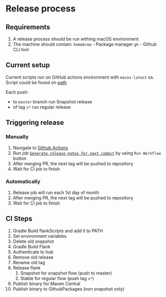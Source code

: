 # Release process

## Requirements

1. A release process should be run withing macOS environment
2. The machine should contain:
    `homebrew` - Package manager
    `gh` - Github CLI tool

## Current setup

Current scripts run on GitHub actions environment with `macos-latest` os.
Script could be found on [path](../.github/workflows/release.yml)

Each push:
- to `master` branch run Snapshot release
- of tag `v*` run regular release

## Triggering release 

### Manually
1. Navigate to [Github Actions](https://github.com/Flank/flank/actions)
2. Run job [`Generate release notes for next commit`](https://github.com/Flank/flank/actions?query=workflow%3A%22Generate+release+notes+for+next+commit%22) by using `Run Workflow` button
3. After merging PR,  the next tag will be pushed to repository
4. Wait for CI job to finish

### Automatically
1. Release job will run each 1st day of month
2. After merging PR,  the next tag will be pushed to repository
2. Wait for CI job to finish

## CI Steps
1. Gradle Build flankScripts and add it to PATH
1. Set environment variables
1. Delete old snapshot
1. Gradle Build Flank
1. Authenticate to hub
1. Remove old release
1. Rename old tag  
1. Release flank
    1. Snapshot for snapshot flow (push to master)
    2. Stable for regular flow (push tag `v*`)
1. Publish binary for Maven Central
1. Publish binary to GithubPackages (non snapshot only)
